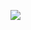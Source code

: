 
![](https://user-images.githubusercontent.com/26511983/70856900-4dfe3380-1eaa-11ea-8b8c-715d74cde9f3.png)
